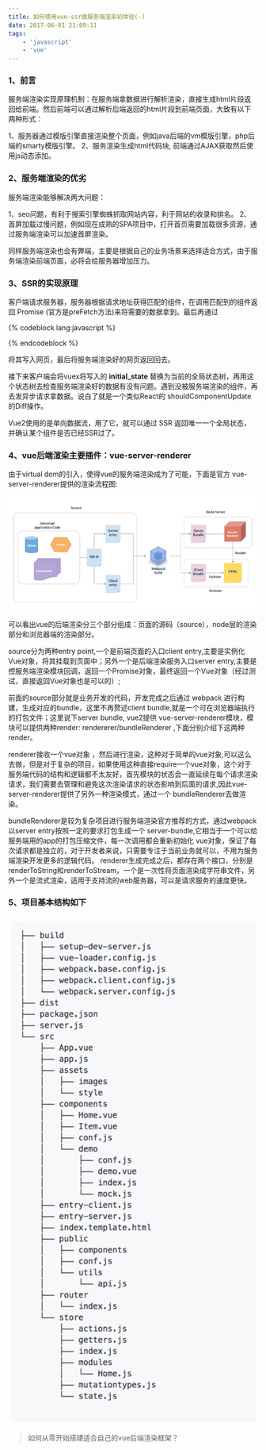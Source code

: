 ```yaml
---
title: 如何使用vue-ssr做服务端渲染初体验(-)
date: 2017-06-01 21:09:11
tags: 
    - 'javascript'
    - 'vue'
---
```


### 1、前言

服务端渲染实现原理机制：在服务端拿数据进行解析渲染，直接生成html片段返回给前端。然后前端可以通过解析后端返回的html片段到前端页面，大致有以下两种形式：

1、服务器通过模版引擎直接渲染整个页面，例如java后端的vm模版引擎，php后端的smarty模版引擎。
2、服务渲染生成html代码块, 前端通过AJAX获取然后使用js动态添加。
	
<!-- more -->	
	

### 2、服务端渲染的优劣

服务端渲染能够解决两大问题：

1、seo问题，有利于搜索引擎蜘蛛抓取网站内容，利于网站的收录和排名。
2、首屏加载过慢问题，例如现在成熟的SPA项目中，打开首页需要加载很多资源，通过服务端渲染可以加速首屏渲染。
	
同样服务端渲染也会有弊端，主要是根据自己的业务场景来选择适合方式，由于服务端渲染前端页面，必将会给服务器增加压力。


### 3、SSR的实现原理

客户端请求服务器，服务器根据请求地址获得匹配的组件，在调用匹配到的组件返回 Promise (官方是preFetch方法)来将需要的数据拿到。最后再通过

{% codeblock lang:javascript %}
<script>window.__initial_state=data</script>
{% endcodeblock %} 

将其写入网页，最后将服务端渲染好的网页返回回去。

接下来客户端会将vuex将写入的 __initial_state__ 替换为当前的全局状态树，再用这个状态树去检查服务端渲染好的数据有没有问题。遇到没被服务端渲染的组件，再去发异步请求拿数据。说白了就是一个类似React的 shouldComponentUpdate 的Diff操作。

Vue2使用的是单向数据流，用了它，就可以通过 SSR 返回唯一一个全局状态， 并确认某个组件是否已经SSR过了。

### 4、vue后端渲染主要插件：vue-server-renderer

由于virtual dom的引入，使得vue的服务端渲染成为了可能，下面是官方 vue-server-renderer提供的渲染流程图:

![官方流程图](vue-ssr/11.png)

可以看出vue的后端渲染分三个部分组成：页面的源码（source），node层的渲染部分和浏览器端的渲染部分。

source分为两种entry point,一个是前端页面的入口client entry,主要是实例化Vue对象，将其挂载到页面中；另外一个是后端渲染服务入口server entry,主要是控服务端渲染模块回调，返回一个Promise对象，最终返回一个Vue对象（经过测试，直接返回Vue对象也是可以的）;

前面的source部分就是业务开发的代码，开发完成之后通过 webpack 进行构建，生成对应的bundle，这里不再赘述client bundle,就是一个可在浏览器端执行的打包文件；这里说下server bundle, vue2提供 vue-server-renderer模块，模块可以提供两种render: rendererer/bundleRenderer ,下面分别介绍下这两种render。

renderer接收一个vue对象 ，然后进行渲染，这种对于简单的vue对象,可以这么去做，但是对于复杂的项目，如果使用这种直接require一个vue对象，这个对于服务端代码的结构和逻辑都不太友好，首先模块的状态会一直延续在每个请求渲染请求，我们需要去管理和避免这次渲染请求的状态影响到后面的请求,因此vue-server-renderer提供了另外一种渲染模式，通过一个 bundleRenderer去做渲染。

bundleRenderer是较为复杂项目进行服务端渲染官方推荐的方式，通过webpack以server entry按照一定的要求打包生成一个 server-bundle,它相当于一个可以给服务端用的app的打包压缩文件，每一次调用都会重新初始化 vue对象，保证了每次请求都是独立的，对于开发者来说，只需要专注于当前业务就可以，不用为服务端渲染开发更多的逻辑代码。
renderer生成完成之后，都存在两个接口，分别是renderToString和renderToStream，一个是一次性将页面渲染成字符串文件，另外一个是流式渲染，适用于支持流的web服务器，可以是请求服务的速度更快。

### 5、项目基本结构如下

![项目结构图](vue-ssr/22.jpeg)

> 如何从零开始搭建适合自己的vue后端渲染框架？